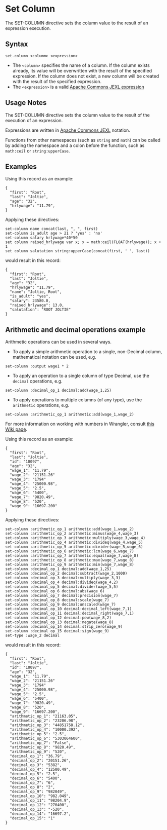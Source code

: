 # Set Column

The SET-COLUMN directive sets the column value to the result of an expression execution.


## Syntax
```
set-column <columm> <expression>
```

* The `<column>` specifies the name of a column. If the column exists already, its value will be overwritten with the result of the specified expression. If the column does not exist, a new column will be created with the result of the specified expression.
* The `<expression>` is a valid [Apache Commons JEXL
  expression](http://commons.apache.org/proper/commons-jexl/reference/syntax.html)


## Usage Notes

The SET-COLUMN directive sets the column value to the result of the execution of an expression.

Expressions are written in [Apache Commons
JEXL](http://commons.apache.org/proper/commons-jexl/reference/syntax.html) notation.

Functions from other namespaces (such as `string` and `math`) can be called by adding the
namespace and a colon before the function, such as `math:ceil` or `string:upperCase`.


## Examples

Using this record as an example:
```
{
  "first": "Root",
  "last": "Joltie",
  "age": "32",
  "hrlywage": "11.79",
}
```

Applying these directives:
```
set-column name concat(last, ", ", first)
set-column is_adult age > 21 ? 'yes' : 'no'
set-column salary hrlywage*40*50
set column raised_hrlywage var x; x = math:ceil(FLOAT(hrlywage)); x + 1
set column salutation string:upperCase(concat(first, ' ', last))
```

would result in this record:
```
{
  "first": "Root",
  "last": "Joltie",
  "age": "32",
  "hrlywage": "11.79",
  "name": "Joltie, Root",
  "is_adult": "yes",
  "salary": 23580.0,
  "raised_hrlywage": 13.0,
  "salutation": "ROOT JOLTIE"
}
```

## Arithmetic and decimal operations example 

Arithmetic operations can be used in several ways. 
- To apply a simple arithmetic operation to a single, non-Decimal column, mathematical notation can be used, e.g. 
```
set-column :output wage1 * 2
```
- To apply an operation to a single column of type Decimal, use the `decimal` operations, e.g. 
```
set-column :decimal_op_1 decimal:add(wage_1,25)
```
- To apply operations to multiple columns (of any type), use the `arithmetic` operations, e.g. 
```
set-column :arithmetic_op_1 arithmetic:add(wage_1,wage_2)
```
For more information on working with numbers in Wrangler, consult [this Wiki page](https://cdap.atlassian.net/wiki/spaces/DOCS/pages/413466692/Working+with+numbers).

Using this record as an example:
```
{
  "first": "Root",
  "last": "Joltie",
  "id": "10097",
  "age": "32",
  "wage_1": "11.79",
  "wage_2": "21151.26"
  "wage_3": "1794"
  "wage_4": "25000.98",
  "wage_5": "2.5",
  "wage_6": "5400",
  "wage_7": "9820.49",
  "wage_8": "520",
  "wage_9": "16697.200"
}
```
Applying these directives:
```
set-column :arithmetic_op_1 arithmetic:add(wage_1,wage_2)
set-column :arithmetic_op_2 arithmetic:minus(wage_4,wage_3)
set-column :arithmetic_op_3 arithmetic:multiply(wage_3,wage_4)
set-column :arithmetic_op_4 arithmetic:divideq(wage_4,wage_5)
set-column :arithmetic_op_5 arithmetic:divider(wage_5,wage_6)
set-column :arithmetic_op_6 arithmetic:lcm(wage_6,wage_7)
set-column :arithmetic_op_7 arithmetic:equal(wage_7,wage_8)
set-column :arithmetic_op_8 arithmetic:max(wage_7,wage_8)
set-column :arithmetic_op_9 arithmetic:min(wage_7,wage_8)
set-column :decimal_op_1 decimal:add(wage_1,25)
set-column :decimal_op_2 decimal:subtract(wage_2,1000)
set-column :decimal_op_3 decimal:multiply(wage_3,3)
set-column :decimal_op_4 decimal:divideq(wage_4,2)
set-column :decimal_op_5 decimal:divider(wage_5,5)
set-column :decimal_op_6 decimal:abs(wage_6)
set-column :decimal_op_7 decimal:precision(wage_7)
set-column :decimal_op_8 decimal:scale(wage_7)
set-column :decimal_op_9 decimal:unscaled(wage_7)
set-column :decimal_op_10 decimal:decimal_left(wage_7,1)
set-column :decimal_op_11 decimal:decimal_right(wage_7,1)
set-column :decimal_op_12 decimal:pow(wage_8,2)
set-column :decimal_op_13 decimal:negate(wage_8)
set-column :decimal_op_14 decimal:strip_zero(wage_9)
set-column :decimal_op_15 decimal:sign(wage_9)
set-type :wage_2 decimal
```
would result in this record:
```
{
  "first": "Root",
  "last": "Joltie",
  "id": "10097",
  "age": "32",
  "wage_1": "11.79",
  "wage_2": "21151.26"
  "wage_3": "1794"
  "wage_4": "25000.98",
  "wage_5": "2.5",
  "wage_6": "5400",
  "wage_7": "9820.49",
  "wage_8": "520",
  "wage_9": "16697.200",
  "arithmetic_op_1": "21163.05",
  "arithmetic_op_2": "23206.98",
  "arithmetic_op_3": "44851758.12",
  "arithmetic_op_4": "10000.392",
  "arithmetic_op_5": "2.5",
  "arithmetic_op_6": "5303064600",
  "arithmetic_op_7": "False",
  "arithmetic_op_8": "9820.49",
  "arithmetic_op_9": "520",
  "decimal_op_1": "36.79",
  "decimal_op_2": "20151.26",
  "decimal_op_3": "5382",
  "decimal_op_4": "12500.49",
  "decimal_op_5": "2.5",
  "decimal_op_6": "5400",
  "decimal_op_7": "6",
  "decimal_op_8": "2",
  "decimal_op_9": "982049",
  "decimal_op_10": "982.049",
  "decimal_op_11": "98204.9",
  "decimal_op_12": "270400",
  "decimal_op_13": "-520",
  "decimal_op_14": "16697.2",
  "decimal_op_15": "1"
}
```
